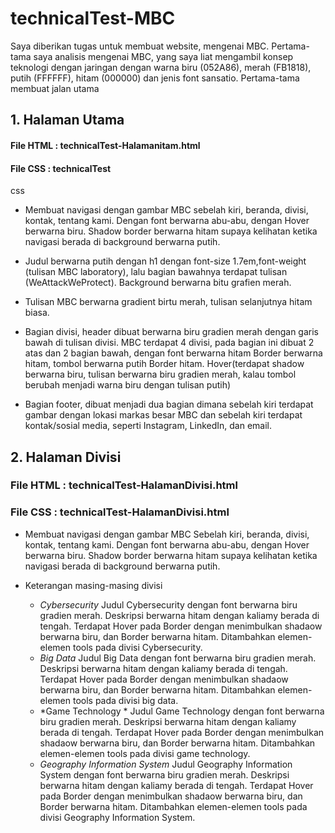 # technicalTest-MBC

Saya diberikan tugas untuk membuat website, mengenai MBC. Pertama-tama saya analisis mengenai MBC, yang saya liat mengambil konsep teknologi dengan jaringan dengan warna biru (052A86), merah (FB1818), putih (FFFFFF), hitam (000000) dan jenis font sansatio. Pertama-tama membuat jalan utama

## 1. Halaman Utama 
#### File HTML : technicalTest-Halamanitam.html
#### File CSS : technicalTest
css
- Membuat navigasi dengan gambar MBC sebelah kiri, beranda, divisi, kontak, tentang kami. Dengan font berwarna abu-abu, dengan Hover berwarna biru. Shadow border berwarna hitam supaya kelihatan ketika navigasi berada di background berwarna putih.

- Judul berwarna putih dengan h1 dengan font-size 1.7em,font-weight (tulisan MBC laboratory), lalu bagian bawahnya terdapat tulisan (WeAttackWeProtect). Background berwarna bitu grafien merah.

- Tulisan MBC berwarna gradient birtu merah, tulisan selanjutnya hitam biasa.


- Bagian divisi, header dibuat berwarna biru gradien merah dengan garis bawah di tulisan divisi. MBC terdapat 4 divisi, pada bagian ini dibuat 2 atas dan 2 bagian bawah, dengan font berwarna hitam Border berwarna hitam, tombol berwarna putih Border hitam.
Hover(terdapat shadow berwarna biru, tulisan berwarna biru gradien merah, kalau tombol berubah menjadi warna biru dengan tulisan putih)


- Bagian footer, dibuat menjadi dua bagian dimana sebelah kiri terdapat gambar dengan lokasi markas besar MBC dan sebelah kiri terdapat kontak/sosial media, seperti Instagram, LinkedIn, dan email.


## 2. Halaman Divisi
### File HTML : technicalTest-HalamanDivisi.html
### File CSS : technicalTest-HalamanDivisi.html

- Membuat navigasi dengan gambar MBC Sebelah kiri, beranda, divisi, kontak, tentang kami. Dengan font berwarna abu-abu, dengan Hover berwarna biru. Shadow border berwarna hitam supaya kelihatan ketika navigasi berada di background berwarna putih.

- Keterangan masing-masing divisi
  - *Cybersecurity*
Judul Cybersecurity dengan font berwarna biru gradien merah. Deskripsi berwarna hitam dengan kaliamy berada di tengah. Terdapat Hover pada Border dengan menimbulkan shadaow berwarna biru, dan Border berwarna hitam. Ditambahkan elemen-elemen tools pada divisi Cybersecurity.
  - *Big Data*
Judul Big Data dengan font berwarna biru gradien merah. Deskripsi berwarna hitam dengan kaliamy berada di tengah. Terdapat Hover pada Border dengan menimbulkan shadaow berwarna biru, dan Border berwarna hitam. Ditambahkan elemen-elemen tools pada divisi big data.
  - *Game Technology *
Judul Game Technology dengan font berwarna biru gradien merah. Deskripsi berwarna hitam dengan kaliamy berada di tengah. Terdapat Hover pada Border dengan menimbulkan shadaow berwarna biru, dan Border berwarna hitam. Ditambahkan elemen-elemen tools pada divisi game technology.
  - *Geography Information System*
Judul Geography Information System dengan font berwarna biru gradien merah. Deskripsi berwarna hitam dengan kaliamy berada di tengah. Terdapat Hover pada Border dengan menimbulkan shadaow berwarna biru, dan Border berwarna hitam. Ditambahkan elemen-elemen tools pada divisi Geography Information System.
   


